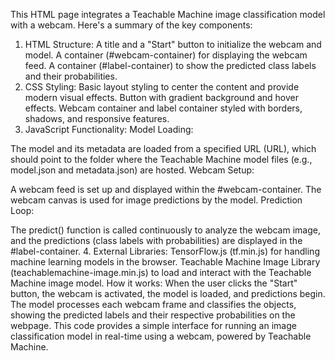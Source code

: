 This HTML page integrates a Teachable Machine image classification model with a webcam. Here's a summary of the key components:

1. HTML Structure:
A title and a "Start" button to initialize the webcam and model.
A container (#webcam-container) for displaying the webcam feed.
A container (#label-container) to show the predicted class labels and their probabilities.
2. CSS Styling:
Basic layout styling to center the content and provide modern visual effects.
Button with gradient background and hover effects.
Webcam container and label container styled with borders, shadows, and responsive features.
3. JavaScript Functionality:
Model Loading:

The model and its metadata are loaded from a specified URL (URL), which should point to the folder where the Teachable Machine model files (e.g., model.json and metadata.json) are hosted.
Webcam Setup:

A webcam feed is set up and displayed within the #webcam-container.
The webcam canvas is used for image predictions by the model.
Prediction Loop:

The predict() function is called continuously to analyze the webcam image, and the predictions (class labels with probabilities) are displayed in the #label-container.
4. External Libraries:
TensorFlow.js (tf.min.js) for handling machine learning models in the browser.
Teachable Machine Image Library (teachablemachine-image.min.js) to load and interact with the Teachable Machine image model.
How it works:
When the user clicks the "Start" button, the webcam is activated, the model is loaded, and predictions begin.
The model processes each webcam frame and classifies the objects, showing the predicted labels and their respective probabilities on the webpage.
This code provides a simple interface for running an image classification model in real-time using a webcam, powered by Teachable Machine.
